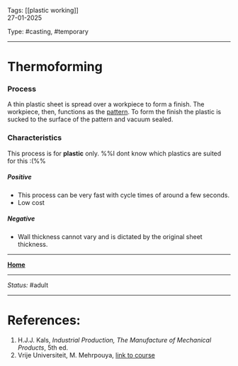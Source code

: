 Tags: [[plastic working]] <br>27-01-2025

Type: #casting, #temporary

---
# Thermoforming
### Process
A thin plastic sheet is spread over a workpiece to form a finish. The workpiece, then, functions as the [pattern](!%20Manufacturing%20Technologies%20Overview.md#Terms%20and%20Disambiguation). To form the finish the plastic is sucked to the surface of the pattern and vacuum sealed.

### Characteristics
This process is for __plastic__ only. %%I dont know which plastics are suited for this :(%%
##### Positive
- This process can be very fast with cycle times of around a few seconds.
- Low cost
##### Negative
- Wall thickness cannot vary and is dictated by the original sheet thickness.








---
__[Home](!%20Manufacturing%20Technologies%20Overview.md)__

---
_Status:_ #adult

---
# References:

1. H.J.J. Kals, _Industrial Production, The Manufacture of Mechanical Products_, 5th ed.
2. Vrije Universiteit, M. Mehrpouya, [link to course](https://canvas.utwente.nl/courses/15351)